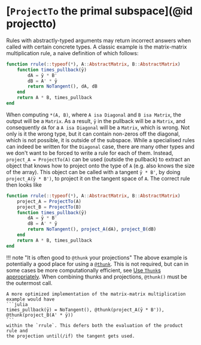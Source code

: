 # [`ProjectTo` the primal subspace](@id projectto)

Rules with abstractly-typed arguments may return incorrect answers when called with certain concrete types.
A classic example is the matrix-matrix multiplication rule, a naive definition of which follows:
```julia
function rrule(::typeof(*), A::AbstractMatrix, B::AbstractMatrix)
    function times_pullback(ȳ)
        dA = ȳ * B'
        dB = A' * ȳ
        return NoTangent(), dA, dB
    end
    return A * B, times_pullback
end
```
When computing `*(A, B)`, where `A isa Diagonal` and `B isa Matrix`, the output will be a `Matrix`.
As a result, `ȳ` in the pullback will be a `Matrix`, and consequently `dA` for a `A isa Diagonal` will be a `Matrix`, which is wrong.
Not only is it the wrong type, but it can contain non-zeros off the diagonal, which is not possible, it is outside of the subspace.
While a specialised rules can indeed be written for the `Diagonal` case, there are many other types and we don't want to be forced to write a rule for each of them.
Instead, `project_A = ProjectTo(A)` can be used (outside the pullback) to extract an object that knows how to project onto the type of `A` (e.g. also knows the size of the array).
This object can be called with a tangent `ȳ * B'`, by doing `project_A(ȳ * B')`, to project it on the tangent space of `A`.
The correct rule then looks like
```julia
function rrule(::typeof(*), A::AbstractMatrix, B::AbstractMatrix)
    project_A = ProjectTo(A)
    project_B = ProjectTo(B)
    function times_pullback(ȳ)
        dA = ȳ * B'
        dB = A' * ȳ
        return NoTangent(), project_A(dA), project_B(dB)
    end
    return A * B, times_pullback
end
```

!!! note "It is often good to `@thunk` your projections"
    The above example is potentially a good place for using a [`@thunk`](@ref).
    This is not required, but can in some cases be more computationally efficient, see [Use `Thunk`s appropriately](@ref).
    When combining thunks and projections, `@thunk()` must be the outermost call.

    A more optimized implementation of the matrix-matrix multiplication example would have
    ```julia
    times_pullback(ȳ) = NoTangent(), @thunk(project_A(ȳ * B')), @thunk(project_B(A' * ȳ))
    ```
    within the `rrule`. This defers both the evaluation of the product rule and
    the projection until(/if) the tangent gets used.

